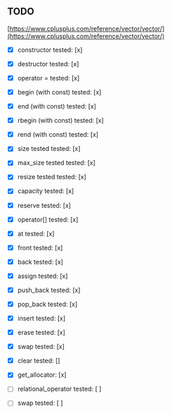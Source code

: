 ## TODO

[https://www.cplusplus.com/reference/vector/vector/](https://www.cplusplus.com/reference/vector/vector/)
 - [x] constructor tested: [x]
 - [x] destructor tested: [x]
 - [x]  operator = tested: [x]

 - [x]  begin (with const) tested: [x]
 - [x]  end  (with const) tested: [x]
 - [x]  rbegin (with const) tested: [x]
 - [x] rend  (with const) tested: [x]
 
 - [x] size tested tested: [x]
 - [x]  max_size tested tested: [x]
 - [x]  resize tested tested: [x]
 - [x]   capacity tested: [x]
 - [x]  reserve tested: [x]
 
 - [x]  operator[] tested: [x]
 - [x]  at tested: [x]
 - [x] front tested: [x]
 - [x] back tested: [x]
 
 - [x]  assign tested: [x]
 - [x]  push_back tested: [x]
 - [x]  pop_back tested: [x]
 - [x]  insert tested: [x]
 - [x]  erase tested: [x]
 - [x] swap tested: [x]
 - [x] clear tested: []
 
 - [x] get_allocator: [x]

 - [ ] relational_operator tested: [ ]
 - [ ] swap tested: [ ]
